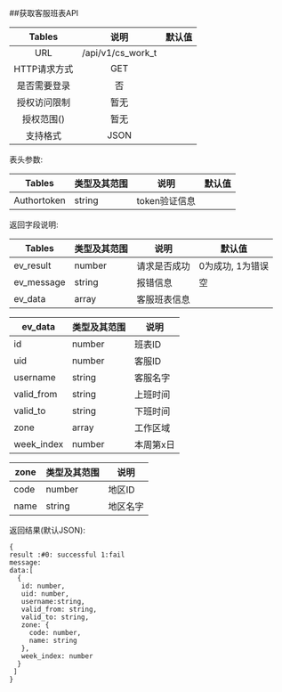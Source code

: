 ##获取客服班表API


|  Tables  |        说明         | 默认值  |
| :------: | :---------------: | :--: |
|   URL    | /api/v1/cs_work_t |      |
| HTTP请求方式 |        GET        |      |
|  是否需要登录  |         否         |      |
|  授权访问限制  |        暂无         |      |
|  授权范围()  |        暂无         |      |
|   支持格式   |       JSON        |      |


表头参数:

| Tables      | 类型及其范围 | 说明        | 默认值  |
| ----------- | ------ | --------- | ---- |
| Authortoken | string | token验证信息 |      |



返回字段说明:

| Tables     | 类型及其范围 | 说明     | 默认值        |
| ---------- | ------ | ------ | ---------- |
| ev_result  | number | 请求是否成功 | 0为成功, 1为错误 |
| ev_message | string | 报错信息   | 空          |
| ev_data    | array  | 客服班表信息 |            |


| ev_data    | 类型及其范围 | 说明    |
| ---------- | ------ | ----- |
| id         | number | 班表ID  |
| uid        | number | 客服ID  |
| username   | string | 客服名字  |
| valid_from | string | 上班时间  |
| valid_to   | string | 下班时间  |
| zone       | array  | 工作区域  |
| week_index | number | 本周第x日 |

| zone | 类型及其范围 | 说明   |
| ---- | ------ | ---- |
| code | number | 地区ID |
| name | string | 地区名字 |


返回结果(默认JSON):
```
{
result :#0: successful 1:fail
message:
data:[
  {
   id: number,
   uid: number,
   username:string,
   valid_from: string,
   valid_to: string,
   zone: {
     code: number,
     name: string
   },
   week_index: number
  }
 ]
}
```